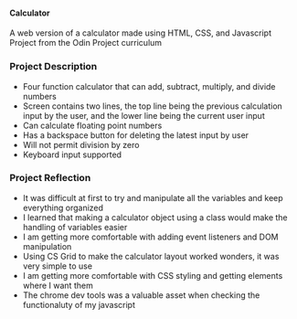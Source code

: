 #### Calculator
A web version of a calculator made using HTML, CSS, and Javascript<br>
Project from the Odin Project curriculum

### Project Description
* Four function calculator that can add, subtract, multiply, and divide numbers
* Screen contains two lines, the top line being the previous calculation input by the user, and the lower line being the current user input
* Can calculate floating point numbers
* Has a backspace button for deleting the latest input by user
* Will not permit division by zero
* Keyboard input supported
    
### Project Reflection
* It was difficult at first to try and manipulate all the variables and keep everything organized
* I learned that making a calculator object using a class would make the handling of variables easier
* I am getting more comfortable with adding event listeners and DOM manipulation
* Using CS Grid to make the calculator layout worked wonders, it was very simple to use
* I am getting more comfortable with CSS styling and getting elements where I want them
* The chrome dev tools was a valuable asset when checking the functionaluty of my javascript

